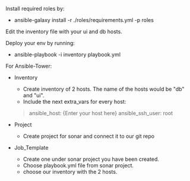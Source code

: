 Install required roles by:

   -  ansible-galaxy install -r ./roles/requirements.yml -p roles
 
Edit the inventory file with your ui and db hosts. 

Deploy your env by running:

   - ansible-playbook -i inventory playbook.yml


For Ansible-Tower:

 -  Inventory

    - Create inventory of 2 hosts. The name of the hosts would be "db" and "ui".
    - Include the next extra_vars for every host:
	 >  ansible_host: {Enter your host here}
	 >  ansible_ssh_user: root 

 - Project

    - Create project for sonar and connect it to our git repo


 - Job_Template

    - Create one under sonar project you have been created.
    - Choose playbook.yml file from sonar project.
    - choose our inventory with the 2 hosts.
